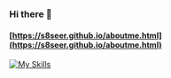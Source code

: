 ### Hi there 👋
#### [https://s8seer.github.io/aboutme.html](https://s8seer.github.io/aboutme.html)

[![My Skills](https://skillicons.dev/icons?i=cpp,js,html,css)](https://skillicons.dev)  

